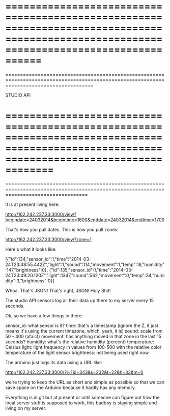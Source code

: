 
========================================================================================================================================
=========================================================================================================================================
==========================================================================================================================================

STUDIO API

==========================================================================================================================================
=========================================================================================================================================
========================================================================================================================================

It is at present living here: 

http://162.242.237.33:3000/view?begindate=24032014&begintime=1600&enddate=24032014&endtime=1700

That's how you pull dates. This is how you pull zones:

http://162.242.237.33:3000/view?zone=1

Here's what it looks like:

[{"id":134,"sensor_id":1,"time":"2014-03-24T23:48:55.442Z","light":1,"sound":114,"movement":1,"temp":18,"humidity":147,"brightness":0},
{"id":135,"sensor_id":1,"time":"2014-03-24T23:49:20.120Z","light":1347,"sound":562,"movement":0,"temp":34,"humidity":3,"brightness":0}]

Whoa. That's JSON! That's right, JSON! Holy Shit!

The studio API sensors log all their data up there to my server every 15 seconds. 

Ok, so we have a few things in there:

sensor_id: what sensor is it?
time: that's a timestamp (ignore the Z, it just means it's using the current timezone, which, yeah, it is)
sound: scale from 50 - 400 (afaict)
movement: has anything moved in that zone in the last 15 seconds?
humidity: what's the relative humidity (percent)
temperature: Celsius
light: light frequency in values from 100-500 with the relative color temperature of the light sensor
brightness: not being used right now

The arduino just logs its data using a URL like:

http://162.242.237.33:3000/?i=1&l=343&s=232&t=22&h=33&m=0

we're trying to keep the URL as short and simple as possible so that we can save space on the Arduino because it hardly has any memory.

Everything is in git but at present or until someone can figure out how the local server stuff is supposed to work, this badboy is staying simple and living on my server.